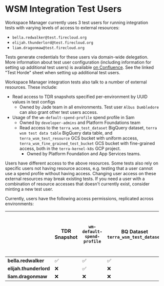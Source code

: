 # WSM Integration Test Users

Workspace Manager currently uses 3 test users for running integration tests with varying levels of access to external resources: 
- `bella.redwalker@test.firecloud.org`
- `elijah.thunderlord@test.firecloud.org`
- `liam.dragonmaw@test.firecloud.org`

Tests generate credentials for these users via domain-wide delegation. More information about test user configuration (including information for setting up additional test users) is available [on Confluence](https://broadinstitute.atlassian.net/wiki/spaces/GAWB/pages/115259774/The+Testerson+Family+and+the+Order+of+the+QA). See the linked "Test Horde" sheet when setting up additional test users.

Workspace Manager integration tests also talk to a number of external resources.
These include:
- Read access to TDR snapshots specified per-environment by UUID values in test configs
    - Owned by Jade team in all environments. Test user `Albus Dumbledore` can also grant other test users access.
- Usage of the `wm-default-spend-profile` spend profile in Sam
    - Owned by `developer-admins` and Platform Foundations team
    - Read access to the `terra_wsm_test_dataset` BigQuery dataset, `terra wsm test data table` BigQuery data table, and `terra_wsm_test_resource` 
      GCS bucket with uniform access, `terra_wsm_fine_grained_test_bucket` GCS bucket with fine-grained access, both in the `terra-kernel-k8s` GCP project.
        - Owned by Platform Foundation and App Services teams.
  
Users have different access to the above resources. Some tests also rely on specific
users not having resource access, e.g. testing that a user cannot use a spend profile
without having access. Changing user access on these external resources may break
existing tests. If you need a user with a combination of resource accesses that
doesn't currently exist, consider minting a new test user.

Currently, users have the following access permissions, replicated across environments:

|                                           | TDR Snapshot       | `wm-default-spend-profile` | BQ Dataset `terra_wsm_test_dataset` | BQ Data table `terra wsm test data table` | Bucket `terra_wsm_test_resource` | Bucket `terra_wsm_fine_grained_test_bucket` | Bucket object `terra_wsm_fine_grained_test_bucket/foo/` | Bucket object `terra_wsm_fine_grained_test_bucket/foo/monkey_sees_monkey_dos.txt` |
| ----------------------------------------- | ------------------ | -------------------------- | ----------------------------------- | ----------------------------------------- | -------------------------------- | ------------------------------------------- | ------------------------------------------------------- | --------------------------------------------------------------------------------- |
| **bella.redwalker**                       | :white_check_mark: | :white_check_mark:         | :white_check_mark:                  | :white_check_mark:                        | :white_check_mark:               | :white_check_mark:                          | :white_check_mark:                                      |:white_check_mark:                                                                 |
| **elijah.thunderlord**                    | :x:                | :white_check_mark:         | :x:                                 | :x:                                       | :white_check_mark:               | :white_check_mark:                          | :x:                                                     | :white_check_mark:                                                                |
| **liam.dragonmaw**                        | :x:                | :x:                        | :x:                                 | :x:                                       |:x:                               | :x:                                         | :x:                                                     | :x:                                                                               |